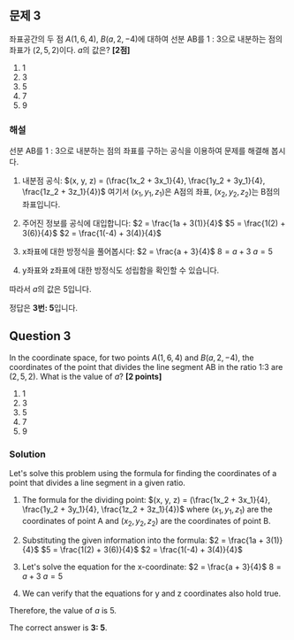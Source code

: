 

## 문제 3
좌표공간의 두 점 $A(1, 6, 4)$, $B(a, 2, -4)$에 대하여 선분 AB를 1 : 3으로 내분하는 점의 좌표가 $(2, 5, 2)$이다. $a$의 값은? **[2점]**

1. 1
2. 3
3. 5
4. 7
5. 9

### 해설
선분 AB를 1 : 3으로 내분하는 점의 좌표를 구하는 공식을 이용하여 문제를 해결해 봅시다.

1. 내분점 공식: $(x, y, z) = (\frac{1x_2 + 3x_1}{4}, \frac{1y_2 + 3y_1}{4}, \frac{1z_2 + 3z_1}{4})$
   여기서 $(x_1, y_1, z_1)$은 A점의 좌표, $(x_2, y_2, z_2)$는 B점의 좌표입니다.

2. 주어진 정보를 공식에 대입합니다:
   $2 = \frac{1a + 3(1)}{4}$
   $5 = \frac{1(2) + 3(6)}{4}$
   $2 = \frac{1(-4) + 3(4)}{4}$

3. x좌표에 대한 방정식을 풀어봅시다:
   $2 = \frac{a + 3}{4}$
   $8 = a + 3$
   $a = 5$

4. y좌표와 z좌표에 대한 방정식도 성립함을 확인할 수 있습니다.

따라서 $a$의 값은 5입니다.

정답은 **3번: 5**입니다.

## Question 3
In the coordinate space, for two points $A(1, 6, 4)$ and $B(a, 2, -4)$, the coordinates of the point that divides the line segment AB in the ratio 1:3 are $(2, 5, 2)$. What is the value of $a$? **[2 points]**

1. 1
2. 3
3. 5
4. 7
5. 9

### Solution
Let's solve this problem using the formula for finding the coordinates of a point that divides a line segment in a given ratio.

1. The formula for the dividing point: $(x, y, z) = (\frac{1x_2 + 3x_1}{4}, \frac{1y_2 + 3y_1}{4}, \frac{1z_2 + 3z_1}{4})$
   where $(x_1, y_1, z_1)$ are the coordinates of point A and $(x_2, y_2, z_2)$ are the coordinates of point B.

2. Substituting the given information into the formula:
   $2 = \frac{1a + 3(1)}{4}$
   $5 = \frac{1(2) + 3(6)}{4}$
   $2 = \frac{1(-4) + 3(4)}{4}$

3. Let's solve the equation for the x-coordinate:
   $2 = \frac{a + 3}{4}$
   $8 = a + 3$
   $a = 5$

4. We can verify that the equations for y and z coordinates also hold true.

Therefore, the value of $a$ is 5.

The correct answer is **3: 5**.
